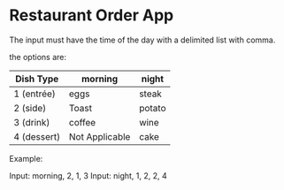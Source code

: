 # Restaurant Order App

The input must have the time of the day with a delimited list with comma.

the options are:

|   Dish Type           |  morning              |   night               |
| --------------------- | --------------------- | --------------------- |
|  1 (entrée)           |  eggs                 |   steak               |
|  2 (side)             |  Toast                |   potato              |
|  3 (drink)            |  coffee               |   wine                |
|  4 (dessert)          |  Not Applicable       |   cake                |

Example:

Input: morning, 2, 1, 3
Input: night, 1, 2, 2, 4
